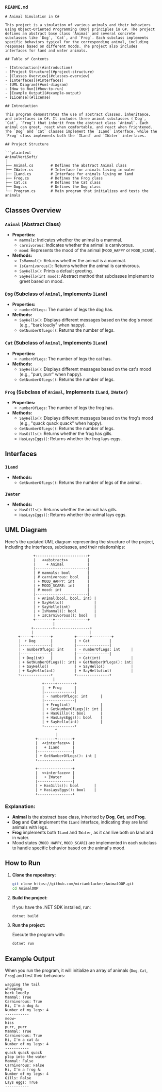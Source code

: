 
### `README.md`

```
# Animal Simulation in C#

This project is a simulation of various animals and their behaviors using Object-Oriented Programming (OOP) principles in C#. The project defines an abstract base class `Animal` and several concrete subclasses like `Dog`, `Cat`, and `Frog`. Each subclass implements specific behaviors typical for the corresponding animal, including responses based on different moods. The project also includes interfaces for land and water animals.

## Table of Contents

- [Introduction](#introduction)
- [Project Structure](#project-structure)
- [Classes Overview](#classes-overview)
- [Interfaces](#interfaces)
- [UML Diagram](#uml-diagram)
- [How to Run](#how-to-run)
- [Example Output](#example-output)
- [License](#license)

## Introduction

This program demonstrates the use of abstract classes, inheritance, and interfaces in C#. It includes three animal subclasses (`Dog`, `Cat`, `Frog`) that inherit from the abstract class `Animal`. Each animal can greet, react when comfortable, and react when frightened. The `Dog` and `Cat` classes implement the `ILand` interface, while the `Frog` class implements both the `ILand` and `IWater` interfaces.

## Project Structure

```plaintext
AnimalVeriSoft/
│
├── Animal.cs        # Defines the abstract Animal class
├── IWater.cs        # Interface for animals living in water
├── ILand.cs         # Interface for animals living on land
├── Frog.cs          # Defines the Frog class
├── Cat.cs           # Defines the Cat class
├── Dog.cs           # Defines the Dog class
└── Program.cs       # Main program that initializes and tests the animals
```

## Classes Overview

### `Animal` (Abstract Class)
- **Properties:**
  - `mammals`: Indicates whether the animal is a mammal.
  - `carnivorous`: Indicates whether the animal is carnivorous.
  - `mood`: Represents the mood of the animal (`MOOD_HAPPY` or `MOOD_SCARE`).
- **Methods:**
  - `IsMammal()`: Returns whether the animal is a mammal.
  - `IsCarnivorous()`: Returns whether the animal is carnivorous.
  - `SayHello()`: Prints a default greeting.
  - `SayHello(int mood)`: Abstract method that subclasses implement to greet based on mood.

### `Dog` (Subclass of `Animal`, Implements `ILand`)
- **Properties:**
  - `numberOfLegs`: The number of legs the dog has.
- **Methods:**
  - `SayHello()`: Displays different messages based on the dog's mood (e.g., "bark loudly" when happy).
  - `GetNumberOfLegs()`: Returns the number of legs.

### `Cat` (Subclass of `Animal`, Implements `ILand`)
- **Properties:**
  - `numberOfLegs`: The number of legs the cat has.
- **Methods:**
  - `SayHello()`: Displays different messages based on the cat's mood (e.g., "purr, purr" when happy).
  - `GetNumberOfLegs()`: Returns the number of legs.

### `Frog` (Subclass of `Animal`, Implements `ILand`, `IWater`)
- **Properties:**
  - `numberOfLegs`: The number of legs the frog has.
- **Methods:**
  - `SayHello()`: Displays different messages based on the frog's mood (e.g., "quack quack quack" when happy).
  - `GetNumberOfLegs()`: Returns the number of legs.
  - `HasGills()`: Returns whether the frog has gills.
  - `HasLaysEggs()`: Returns whether the frog lays eggs.

## Interfaces

### `ILand`
- **Methods:**
  - `GetNumberOfLegs()`: Returns the number of legs of the animal.

### `IWater`
- **Methods:**
  - `HasGills()`: Returns whether the animal has gills.
  - `HasLaysEggs()`: Returns whether the animal lays eggs.

## UML Diagram

Here's the updated UML diagram representing the structure of the project, including the interfaces, subclasses, and their relationships:

```plaintext
             +------------------------+
             |   <<abstract>>         |
             |     + Animal           | 
             |------------------------|
             | # mammals: bool        |
             | # carnivorous: bool    |
             | + MOOD_HAPPY: int      |
             | + MOOD_SCARE: int      |
             | # mood: int            |
             |------------------------|
             | + Animal(bool, bool, int) |
             | + SayHello()              |
             | + SayHello(int)           |
             | + IsMammal(): bool        |
             | + IsCarnivorous(): bool   |
             +--------+---------------+
                      |
            +---------+----------------+
            |                          |
      +-----+--------+          +------+---------+
      |  + Dog       |          | + Cat         |
      |--------------|          |---------------|
      | - numberOfLegs: int     | - numberOfLegs: int     |
      |--------------|          |---------------|
      | + Dog(int)   |          | + Cat(int)              |
      | + GetNumberOfLegs(): int| + GetNumberOfLegs(): int|
      | + SayHello()            | + SayHello()            |
      | + SayHello(int)         | + SayHello(int)         |
      +--------------+          +---------------+
                      |
                 +-----+--------+
                 |  + Frog      |
                 |--------------|
                 | - numberOfLegs: int      |
                 |--------------|
                 | + Frog(int)              |
                 | + GetNumberOfLegs(): int |
                 | + HasGills(): bool       |
                 | + HasLaysEggs(): bool    |
                 | + SayHello(int)          |
                 +--------------+
                       ^
                       |
              +--------+-------+
              |  <<interface>> |
              |   + ILand      |
              |----------------|
              | + GetNumberOfLegs(): int |
              +----------------+

              +----------------+
              |  <<interface>> |
              |   + IWater     |
              |----------------|
              | + HasGills(): bool       |
              | + HasLaysEggs(): bool    |
              +----------------+
```

### Explanation:

- **Animal** is the abstract base class, inherited by **Dog**, **Cat**, and **Frog**.
- **Dog** and **Cat** implement the `ILand` interface, indicating they are land animals with legs.
- **Frog** implements both `ILand` and `IWater`, as it can live both on land and in water.
- Mood states (`MOOD_HAPPY`, `MOOD_SCARE`) are implemented in each subclass to handle specific behavior based on the animal's mood.

## How to Run

1. **Clone the repository:**

    ```bash
    git clone https://github.com/miriamblacker/AnimalOOP.git
    cd AnimalOOP
    ```

2. **Build the project:**

    If you have the .NET SDK installed, run:

    ```bash
    dotnet build
    ```

3. **Run the project:**

    Execute the program with:

    ```bash
    dotnet run
    ```

## Example Output

When you run the program, it will initialize an array of animals (`Dog`, `Cat`, `Frog`) and test their behaviors:

```plaintext
wagging the tail
whooping
bark loudly
Mammal: True
Carnivorous: True
Hi, I'm a dog &:
Number of my legs: 4
-----------
meow~
hiss
purr, purr
Mammal: True
Carnivorous: True
Hi, I'm a cat &:
Number of my legs: 4
-----------
quack quack quack
plop into the water
Mammal: False
Carnivorous: False
Hi, I'm a frog &:
Number of my legs: 4
Gills: False
Lays eggs: True
-----------
```

